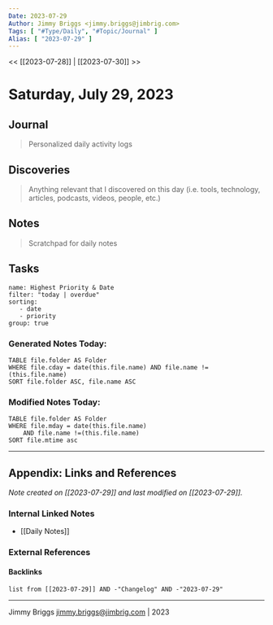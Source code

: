 ```yaml
---
Date: 2023-07-29
Author: Jimmy Briggs <jimmy.briggs@jimbrig.com>
Tags: [ "#Type/Daily", "#Topic/Journal" ]
Alias: [ "2023-07-29" ]
---
```


<< [[2023-07-28]] | [[2023-07-30]] >>

# Saturday, July 29, 2023

## Journal

> Personalized daily activity logs

## Discoveries

> Anything relevant that I discovered on this day (i.e. tools, technology, articles, podcasts, videos, people, etc.)

## Notes

> Scratchpad for daily notes

## Tasks

```todoist
name: Highest Priority & Date
filter: "today | overdue"
sorting: 
   - date
   - priority
group: true
```


### Generated Notes Today:

```dataview
TABLE file.folder AS Folder 
WHERE file.cday = date(this.file.name) AND file.name !=(this.file.name) 
SORT file.folder ASC, file.name ASC
```

### Modified Notes Today:

```dataview
TABLE file.folder AS Folder
WHERE file.mday = date(this.file.name) 
	AND file.name !=(this.file.name)
SORT file.mtime asc
```

***

## Appendix: Links and References

*Note created on [[2023-07-29]] and last modified on [[2023-07-29]].*

### Internal Linked Notes

- [[Daily Notes]]

### External References

#### Backlinks

```dataview
list from [[2023-07-29]] AND -"Changelog" AND -"2023-07-29"
```


***

Jimmy Briggs <jimmy.briggs@jimbrig.com> | 2023